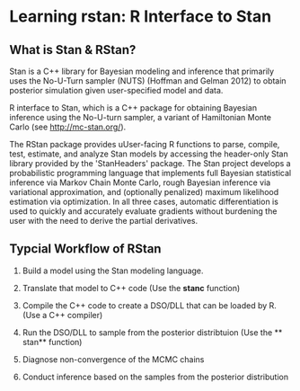 # Learning rstan: R Interface to Stan

## What is Stan & RStan?
Stan is a C++ library for Bayesian modeling and inference that primarily uses the No-U-Turn sampler (NUTS) (Hoffman and Gelman 2012) to obtain posterior simulation given user-specified model and data. 

R interface to Stan, which is a C++ package for obtaining Bayesian inference using the No-U-turn sampler, a variant of Hamiltonian Monte Carlo (see http://mc-stan.org/).

The RStan package provides uUser-facing R functions to parse, compile, test, estimate, and analyze Stan models by accessing the header-only Stan library provided by the 'StanHeaders' package. The Stan project develops a probabilistic programming language that implements full Bayesian statistical inference via Markov Chain Monte Carlo, rough Bayesian inference via variational approximation, and (optionally penalized) maximum likelihood estimation via optimization. In all three cases, automatic differentiation is used to quickly and accurately evaluate gradients without burdening the user with the need to derive the partial derivatives.

## Typcial Workflow of RStan
1. Build a model using the Stan modeling language.
2. Translate that model to C++ code (Use the **stanc** function)
3. Compile the C++ code to create a DSO/DLL that can be loaded by R. (Use a C++ compiler)
4. Run the DSO/DLL to sample from the posterior distribtuion (Use the ** stan** function)

5. Diagnose non-convergence of the MCMC chains
6. Conduct inference based on the samples from the posterior distribution